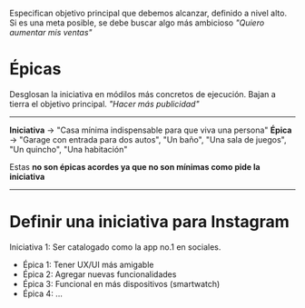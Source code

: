 Especifican objetivo principal que debemos alcanzar, definido a nivel alto. Si es una meta posible, se debe buscar algo más ambicioso
	*"Quiero aumentar mis ventas"*
# Épicas
Desglosan la iniciativa en módilos más concretos de ejecución. Bajan a tierra el objetivo principal.
	*"Hacer más publicidad"* 

---
**Iniciativa** -> "Casa mínima indispensable para que viva una persona"
**Épica** -> "Garage con entrada para dos autos", "Un baño", "Una sala de juegos", "Un quincho", "Una habitación"

Estas **no son épicas acordes ya que no son mínimas como pide la iniciativa**


---
# Definir una iniciativa para Instagram

Iniciativa 1: Ser catalogado como la app no.1 en sociales.
- Épica 1: Tener UX/UI más amigable
- Épica 2: Agregar nuevas funcionalidades
- Épica 3: Funcional en más dispositivos (smartwatch)
- Épica 4: ...

